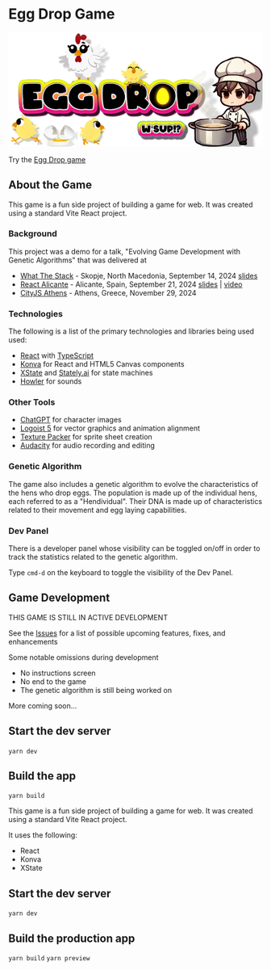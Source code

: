 # Egg Drop Game

![Egg Drop Title](public/images/egg-drop-title.png)

Try the [Egg Drop game](http://eggdrop.kevinmaes.com)

## About the Game

This game is a fun side project of building a game for web. It was created using a standard Vite React project.

### Background

This project was a demo for a talk, "Evolving Game Development with Genetic Algorithms" that was delivered at

- [What The Stack](https://wts.sh) - Skopje, North Macedonia, September 14, 2024 [slides](https://noti.st/kvmaes/k4mqD6/evolving-game-development-with-genetic-algorithms)
- [React Alicante](https://reactalicante.es) - Alicante, Spain, September 21, 2024 [slides](https://noti.st/kvmaes/cLmMPq/evolving-game-development-with-genetic-algorithms) | [video](https://youtu.be/b2TJoNDQ1co)
- [CityJS Athens](https://greece.cityjsconf.org) - Athens, Greece, November 29, 2024

### Technologies

The following is a list of the primary technologies and libraries being used used:

- [React](https://react.dev) with [TypeScript](https://www.typescriptlang.org)
- [Konva](https://konvajs.org) for React and HTML5 Canvas components
- [XState](https://xstate.js.org) and [Stately.ai](https://stately.ai) for state machines
- [Howler](https://howlerjs.com) for sounds

### Other Tools

- [ChatGPT](https://openai.com/index/chatgpt/) for character images
- [Logoist 5](https://www.syniumsoftware.com/logoist) for vector graphics and animation alignment
- [Texture Packer](https://www.codeandweb.com/texturepacker) for sprite sheet creation
- [Audacity](https://www.audacityteam.org) for audio recording and editing

### Genetic Algorithm

The game also includes a genetic algorithm to evolve the characteristics of the hens who drop eggs. The population is made up of the individual hens, each referred to as a "Hendividual". Their DNA is made up of characteristics related to their movement and egg laying capabilities.

### Dev Panel

There is a developer panel whose visibility can be toggled on/off in order to track the statistics related to the genetic algorithm.

Type `cmd-d` on the keyboard to toggle the visibility of the Dev Panel.

## Game Development

THIS GAME IS STILL IN ACTIVE DEVELOPMENT

See the [Issues](https://github.com/kevinmaes/eggdrop/issues) for a list of possible upcoming features, fixes, and enhancements

Some notable omissions during development

- No instructions screen
- No end to the game
- The genetic algorithm is still being worked on

More coming soon...

## Start the dev server

`yarn dev`

## Build the app

`yarn build`

This game is a fun side project of building a game for web. It was created using a standard Vite React project.

It uses the following:

- React
- Konva
- XState

## Start the dev server

`yarn dev`

## Build the production app

`yarn build`
`yarn preview`

